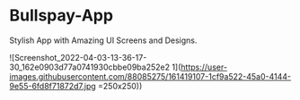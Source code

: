 # Bullspay-App
Stylish App with Amazing UI Screens and Designs.

![Screenshot_2022-04-03-13-36-17-30_162e0903d77a0741930cbbe09ba252e2 1](https://user-images.githubusercontent.com/88085275/161419107-1cf9a522-45a0-4144-9e55-6fd8f71872d7.jpg =250x250))
